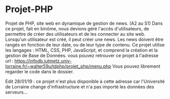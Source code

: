 # Projet-PHP
Projet de PHP, site web en dynamique de gestion de news. (A2 au S1)
Dans ce projet, fait en binôme, nous devions géré l'accès d'utilisateurs, de permettre de créer des utilisateurs et de les connecter au site web.
Lorsqu'un utilisateur est créé, il peut créer une news. Les news doivent être rangés en fonction de leur date, ou de leur type de contenu.
Ce projet utilise les langages : HTML, CSS, PHP, JavaScript, et comprend la création et la gestion de Base de Données.
vous pouvez retrouver ce projet à l'adresse url : https://infodb.iutmetz.univ-lorraine.fr/~walter59u/tdphp/projet_php/menu.php
Vous pouvez librement regarder le code dans le dossier.

Edit 28/01/19 : ce projet n'est plus disponible à cette adresse car l'Université de Lorraine change d'infrastructure et n'a pas importé les données des serveurs... 

